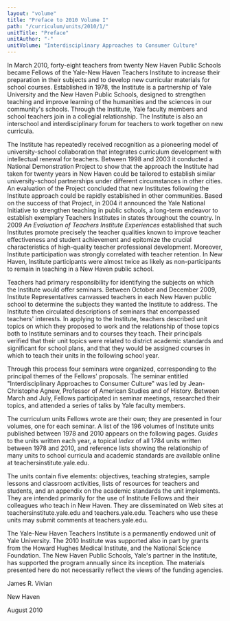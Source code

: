```yaml
---
layout: "volume"
title: "Preface to 2010 Volume I"
path: "/curriculum/units/2010/1/"
unitTitle: "Preface"
unitAuthor: "-"
unitVolume: "Interdisciplinary Approaches to Consumer Culture"
---
```

<body>
<p>
In March 2010, forty-eight teachers from twenty New Haven Public Schools became Fellows of the Yale-New Haven Teachers Institute to increase their preparation in their subjects and to develop new curricular materials for school courses. Established in 1978, the Institute is a partnership of Yale University and the New Haven Public Schools, designed to strengthen teaching and improve learning of the humanities and the sciences in our community's schools. Through the Institute, Yale faculty members and school teachers join in a collegial relationship. The Institute is also an interschool and interdisciplinary forum for teachers to work together on new curricula.
</p>
<p>
The Institute has repeatedly received recognition as a pioneering model of university-school collaboration that integrates curriculum development with intellectual renewal for teachers. Between 1998 and 2003 it conducted a National Demonstration Project to show that the approach the Institute had taken for twenty years in New Haven could be tailored to establish similar university-school partnerships under different circumstances in other cities. An evaluation of the Project concluded that new Institutes following the Institute approach could be rapidly established in other communities. Based on the success of that Project, in 2004 it announced the Yale National Initiative to strengthen teaching in public schools, a long-term endeavor to establish exemplary Teachers Institutes in states throughout the country. In 2009
<i>
An Evaluation of Teachers Institute Experiences
</i>
established that such Institutes promote precisely the teacher qualities known to improve teacher effectiveness and student achievement and epitomize the crucial characteristics of high-quality teacher professional development. Moreover, Institute participation was strongly correlated with teacher retention. In New Haven, Institute participants were almost twice as likely as non-participants to remain in teaching in a New Haven public school.
</p>
<p>
Teachers had primary responsibility for identifying the subjects on which the Institute would offer seminars. Between October and December 2009, Institute Representatives canvassed teachers in each New Haven public school to determine the subjects they wanted the Institute to address. The Institute then circulated descriptions of seminars that encompassed teachers' interests. In applying to the Institute, teachers described unit topics on which they proposed to work and the relationship of those topics both to Institute seminars and to courses they teach. Their principals verified that their unit topics were related to district academic standards and significant for school plans, and that they would be assigned courses in which to teach their units in the following school year.
</p>
<p>
Through this process four seminars were organized, corresponding to the principal themes of the Fellows' proposals. The seminar entitled "Interdisciplinary Approaches to Consumer Culture" was led by Jean-Christophe Agnew, Professor of American Studies and of History. Between March and July, Fellows participated in seminar meetings, researched their topics, and attended a series of talks by Yale faculty members.
</p>
<p>
The curriculum units Fellows wrote are their own; they are presented in four volumes, one for each seminar. A list of the 196 volumes of Institute units published between 1978 and 2010 appears on the following pages.
<i>
Guides
</i>
to the units written each year, a topical
<i>
Index
</i>
of all 1784 units written between 1978 and 2010, and reference lists showing the relationship of many units to school curricula and academic standards are available online at teachersinstitute.yale.edu.
</p>
<p>
The units contain five elements: objectives, teaching strategies, sample lessons and classroom activities, lists of resources for teachers and students, and an appendix on the academic standards the unit implements. They are intended primarily for the use of Institute Fellows and their colleagues who teach in New Haven. They are disseminated on Web sites at teachersinstitute.yale.edu and teachers.yale.edu. Teachers who use these units may submit comments at teachers.yale.edu.
</p>
<p>
The Yale-New Haven Teachers Institute is a permanently endowed unit of Yale University. The 2010 Institute was supported also in part by grants from the Howard Hughes Medical Institute, and the National Science Foundation. The New Haven Public Schools, Yale's partner in the Institute, has supported the program annually since its inception. The materials presented here do not necessarily reflect the views of the funding agencies.
</p>
<p>
James R. Vivian
</p>
<p>
New Haven
</p>
<p>
August 2010
</p>
</body>
